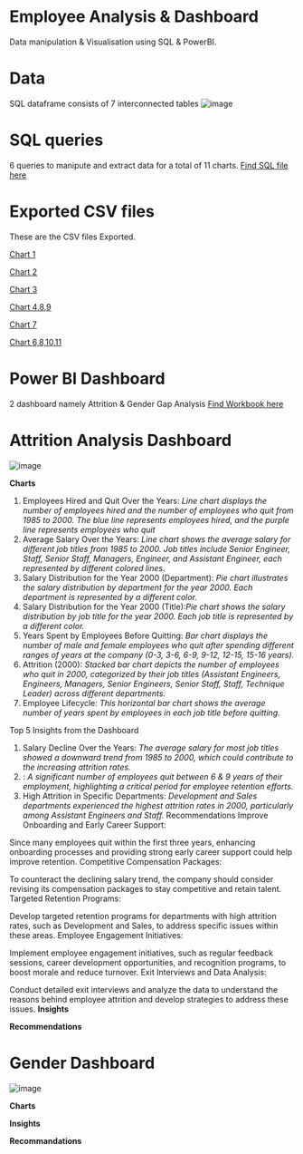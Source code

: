 # Employee Analysis & Dashboard 
Data manipulation & Visualisation using SQL & PowerBI.

# Data
SQL dataframe consists of 7 interconnected tables ![image](https://github.com/Soundaryamerak/Employee-Dashboard-SQL-PowerBI-Logistics/assets/170541567/9f069fd8-3ee0-40e7-9c69-c0872f7be8f6)


# SQL queries
6 queries to manipute and extract data for a total of 11 charts. [Find SQL file here](https://github.com/Soundaryamerak/Employee-Dashboard-SQL-PowerBI-Logistics/blob/main/SQL%20Queries.sql)

# Exported CSV files
These are the CSV files Exported. 

[Chart 1](https://github.com/Soundaryamerak/Employee-Dashboard-SQL-PowerBI-Logistics/blob/main/Chart%201.csv)   

[Chart 2](https://github.com/Soundaryamerak/Employee-Dashboard-SQL-PowerBI-Logistics/blob/main/Chart%202.csv)

[Chart 3](https://github.com/Soundaryamerak/Employee-Dashboard-SQL-PowerBI-Logistics/blob/main/Chart%203.csv)

[Chart 4,8,9](https://github.com/Soundaryamerak/Employee-Dashboard-SQL-PowerBI-Logistics/blob/main/Chart%204%2C8(part2)%2C9.csv)

[Chart 7](https://github.com/Soundaryamerak/Employee-Dashboard-SQL-PowerBI-Logistics/blob/main/Chart%207.csv)

[Chart 6,8,10,11](https://github.com/Soundaryamerak/Employee-Dashboard-SQL-PowerBI-Logistics/blob/main/Chart%208%2C10%2C11%2C6.csv)

# Power BI Dashboard
2 dashboard namely Attrition & Gender Gap Analysis [Find Workbook here](https://github.com/Soundaryamerak/Employee-Dashboard-SQL-PowerBI-Logistics/blob/main/Employee%20Dashboard.pbix)

# Attrition Analysis Dashboard
![image](https://github.com/Soundaryamerak/Employee-Dashboard-SQL-PowerBI-Logistics/assets/170541567/36c7f15d-d2ef-4507-bf4f-218b98a38bba)

**Charts**
1. Employees Hired and Quit Over the Years: *Line chart displays the number of employees hired and the number of employees who quit from 1985 to 2000. The blue line represents employees hired, and the purple line represents employees who quit*
2. Average Salary Over the Years: *Line chart shows the average salary for different job titles from 1985 to 2000. Job titles include Senior Engineer, Staff, Senior Staff, Managers, Engineer, and Assistant Engineer, each represented by different colored lines.*
3. Salary Distribution for the Year 2000 (Department): *Pie chart illustrates the salary distribution by department for the year 2000. Each department is represented by a different color.*
4. Salary Distribution for the Year 2000 (Title):*Pie chart shows the salary distribution by job title for the year 2000. Each job title is represented by a different color.*
5. Years Spent by Employees Before Quitting: *Bar chart displays the number of male and female employees who quit after spending different ranges of years at the company (0-3, 3-6, 6-9, 9-12, 12-15, 15-16 years).*
6. Attrition (2000): *Stacked bar chart depicts the number of employees who quit in 2000, categorized by their job titles (Assistant Engineers, Engineers, Managers, Senior Engineers, Senior Staff, Staff, Technique Leader) across different departments.*
7. Employee Lifecycle: *This horizontal bar chart shows the average number of years spent by employees in each job title before quitting.*

Top 5 Insights from the Dashboard
1. Salary Decline Over the Years: *The average salary for most job titles showed a downward trend from 1985 to 2000, which could contribute to the increasing attrition rates.*
2. : *A significant number of employees quit between 6 & 9 years of their employment, highlighting a critical period for employee retention efforts.*
3. High Attrition in Specific Departments: *Development and Sales departments experienced the highest attrition rates in 2000, particularly among Assistant Engineers and Staff.*
Recommendations
Improve Onboarding and Early Career Support:

Since many employees quit within the first three years, enhancing onboarding processes and providing strong early career support could help improve retention.
Competitive Compensation Packages:

To counteract the declining salary trend, the company should consider revising its compensation packages to stay competitive and retain talent.
Targeted Retention Programs:

Develop targeted retention programs for departments with high attrition rates, such as Development and Sales, to address specific issues within these areas.
Employee Engagement Initiatives:

Implement employee engagement initiatives, such as regular feedback sessions, career development opportunities, and recognition programs, to boost morale and reduce turnover.
Exit Interviews and Data Analysis:

Conduct detailed exit interviews and analyze the data to understand the reasons behind employee attrition and develop strategies to address these issues.
**Insights**

**Recommendations**

# Gender Dashboard
![image](https://github.com/Soundaryamerak/Employee-Dashboard-SQL-PowerBI-Logistics/assets/170541567/dcdcb357-3a78-4610-8428-de1e175b7deb)


**Charts**

**Insights**

**Recommandations**
